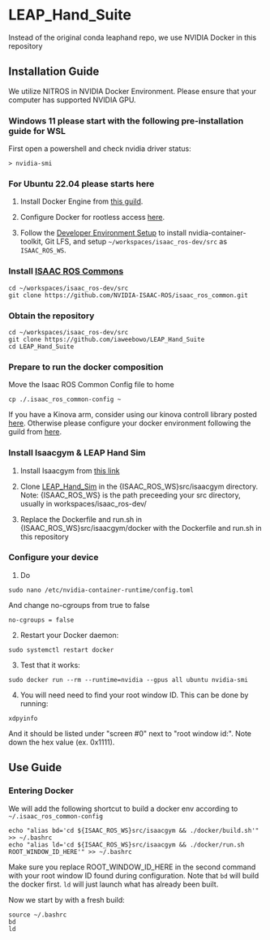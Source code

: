 # LEAP_Hand_Suite
Instead of the original conda leaphand repo, we use NVIDIA Docker in this repository

## Installation Guide
We utilize NITROS in NVIDIA Docker Environment. Please ensure that your computer has supported NVIDIA GPU.

### Windows 11 please start with the following pre-installation guide for WSL
First open a powershell and check nvidia driver status:
```
> nvidia-smi
```

### For Ubuntu 22.04 please starts here
1. Install Docker Engine from [this guild](https://docs.docker.com/engine/install/ubuntu/).

2. Configure Docker for rootless access [here](https://docs.docker.com/engine/install/linux-postinstall/).

3. Follow the [Developer Environment Setup](https://nvidia-isaac-ros.github.io/getting_started/dev_env_setup.html) to install nvidia-container-toolkit, Git LFS, and setup `~/workspaces/isaac_ros-dev/src` as `ISAAC_ROS_WS`.

### Install [ISAAC ROS Commons](https://github.com/NVIDIA-ISAAC-ROS/isaac_ros_common)
```
cd ~/workspaces/isaac_ros-dev/src
git clone https://github.com/NVIDIA-ISAAC-ROS/isaac_ros_common.git
```

### Obtain the repository
```
cd ~/workspaces/isaac_ros-dev/src
git clone https://github.com/iaweebowo/LEAP_Hand_Suite
cd LEAP_Hand_Suite
```
### Prepare to run the docker composition
Move the Isaac ROS Common Config file to home
```
cp ./.isaac_ros_common-config ~
```

If you have a Kinova arm, consider using our kinova controll library posted [here](https://github.com/kczttm/ros2_kinova_ws).
Otherwise please configure your docker environment following the guild from [here](https://nvidia-isaac-ros.github.io/concepts/docker_devenv/index.html#development-environment).

### Install Isaacgym & LEAP Hand Sim
1. Install Isaacgym from [this link](https://developer.nvidia.com/isaac-gym)

2. Clone [LEAP_Hand_Sim](https://github.com/leap-hand/LEAP_Hand_Sim) in the {ISAAC_ROS_WS}src/isaacgym directory.
Note: {ISAAC_ROS_WS} is the path preceeding your src directory, usually in workspaces/isaac_ros-dev/

3. Replace the Dockerfile and run.sh in {ISAAC_ROS_WS}src/isaacgym/docker with the Dockerfile and run.sh in this repository

### Configure your device
1. Do
```
sudo nano /etc/nvidia-container-runtime/config.toml
```
And change no-cgroups from true to false
```
no-cgroups = false
```
2. Restart your Docker daemon:
```
sudo systemctl restart docker
```
3. Test that it works:
```
sudo docker run --rm --runtime=nvidia --gpus all ubuntu nvidia-smi
```
4. You will need need to find your root window ID. This can be done by running:
```
xdpyinfo
```
And it should be listed under "screen #0" next to "root window id:". Note down the hex value (ex. 0x1111).

## Use Guide
### Entering Docker
We will add the following shortcut to build a docker env according to `~/.isaac_ros_common-config`
```
echo "alias bd='cd ${ISAAC_ROS_WS}src/isaacgym && ./docker/build.sh'" >> ~/.bashrc
echo "alias ld='cd ${ISAAC_ROS_WS}src/isaacgym && ./docker/run.sh ROOT_WINDOW_ID_HERE'" >> ~/.bashrc
```
Make sure you replace ROOT_WINDOW_ID_HERE in the second command with your root window ID found during configuration.
Note that `bd` will build the docker first. `ld` will just launch what has already been built.

Now we start by with a fresh build:
```
source ~/.bashrc
bd
ld
```
